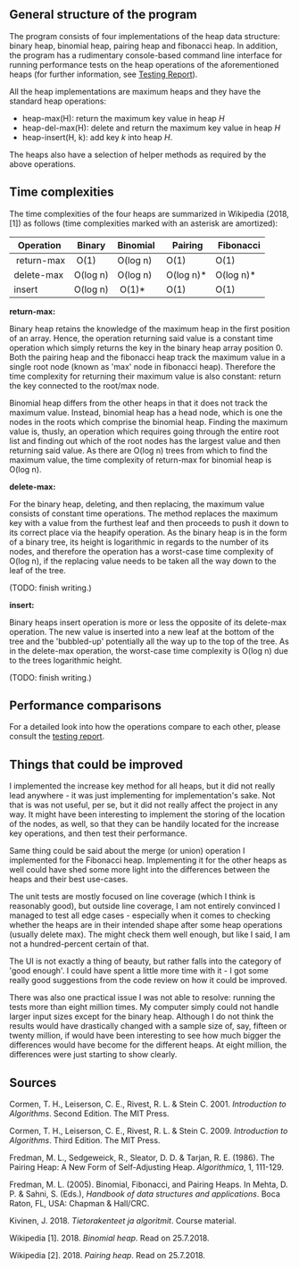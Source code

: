 ## General structure of the program

The program consists of four implementations of the heap data structure: binary heap, binomial heap, pairing heap and fibonacci heap. In addition, the program has a rudimentary console-based command line interface for running performance tests on the heap operations of the aforementioned heaps (for further information, see [Testing Report](https://github.com/maarila/four-heaps/blob/master/documentation/TestingReport.md)).

All the heap implementations are maximum heaps and they have the standard heap operations:

* heap-max(H): return the maximum key value in heap _H_
* heap-del-max(H): delete and return the maximum key value in heap _H_
* heap-insert(H, k): add key _k_ into heap _H_.

The heaps also have a selection of helper methods as required by the above operations.

## Time complexities

The time complexities of the four heaps are summarized in Wikipedia (2018, [1]) as follows (time complexities marked with an asterisk are amortized):

| Operation  | Binary   | Binomial | Pairing   | Fibonacci |
|----------- |--------- |--------- |---------- |---------- |
| return-max | O(1)     | O(log n) | O(1)      | O(1)      |
| delete-max | O(log n) | O(log n) | O(log n)* | O(log n)* |
| insert     | O(log n) | O(1)*    | O(1)      | O(1)      |

__return-max:__

Binary heap retains the knowledge of the maximum heap in the first position of an array. Hence, the operation returning said value is a constant time operation which simply returns the key in the binary heap array position 0. Both the pairing heap and the fibonacci heap track the maximum value in a single root node (known as 'max' node in fibonacci heap). Therefore the time complexity for returning their maximum value is also constant: return the key connected to the root/max node.

Binomial heap differs from the other heaps in that it does not track the maximum value. Instead, binomial heap has a head node, which is one the nodes in the roots which comprise the binomial heap. Finding the maximum value is, thusly, an operation which requires going through the entire root list and finding out which of the root nodes has the largest value and then returning said value. As there are O(log n) trees from which to find the maximum value, the time complexity of return-max for binomial heap is O(log n).

__delete-max:__

For the binary heap, deleting, and then replacing, the maximum value consists of constant time operations. The method replaces the maximum key with a value from the furthest leaf and then proceeds to push it down to its correct place via the heapify operation. As the binary heap is in the form of a binary tree, its height is logarithmic in regards to the number of its nodes, and therefore the operation has a worst-case time complexity of O(log n), if the replacing value needs to be taken all the way down to the leaf of the tree.

(TODO: finish writing.)

__insert:__

Binary heaps insert operation is more or less the opposite of its delete-max operation. The new value is inserted into a new leaf at the bottom of the tree and the 'bubbled-up' potentially all the way up to the top of the tree. As in the delete-max operation, the worst-case time complexity is O(log n) due to the trees logarithmic height.

(TODO: finish writing.)

## Performance comparisons

For a detailed look into how the operations compare to each other, please consult the [testing report](https://github.com/maarila/four-heaps/blob/master/documentation/TestingReport.md).

## Things that could be improved

I implemented the increase key method for all heaps, but it did not really lead anywhere - it was just implementing for implementation's sake. Not that is was not useful, per se, but it did not really affect the project in any way. It might have been interesting to implement the storing of the location of the nodes, as well, so that they can be handily located for the increase key operations, and then test their performance.

Same thing could be said about the merge (or union) operation I implemented for the Fibonacci heap. Implementing it for the other heaps as well could have shed some more light into the differences between the heaps and their best use-cases.

The unit tests are mostly focused on line coverage (which I think is reasonably good), but outside line coverage, I am not entirely convinced I managed to test all edge cases - especially when it comes to checking whether the heaps are in their intended shape after some heap operations (usually delete max). The might check them well enough, but like I said, I am not a hundred-percent certain of that.

The UI is not exactly a thing of beauty, but rather falls into the category of 'good enough'. I could have spent a little more time with it - I got some really good suggestions from the code review on how it could be improved.

There was also one practical issue I was not able to resolve: running the tests more than eight million times. My computer simply could not handle larger input sizes except for the binary heap. Although I do not think the results would have drastically changed with a sample size of, say, fifteen or twenty million, if would have been interesting to see how much bigger the differences would have become for the different heaps. At eight million, the differences were just starting to show clearly.

## Sources

Cormen, T. H., Leiserson, C. E., Rivest, R. L. & Stein C. 2001. _Introduction to Algorithms_. Second Edition. The MIT Press.

Cormen, T. H., Leiserson, C. E., Rivest, R. L. & Stein C. 2009. _Introduction to Algorithms_. Third Edition. The MIT Press.

Fredman, M. L., Sedgeweick, R., Sleator, D. D. & Tarjan, R. E. (1986). The Pairing Heap: A New Form of Self-Adjusting Heap. _Algorithmica_, 1, 111-129.

Fredman, M. L. (2005). Binomial, Fibonacci, and Pairing Heaps. In Mehta, D. P. & Sahni, S. (Eds.), _Handbook of data structures and applications_. Boca Raton, FL, USA: Chapman & Hall/CRC.

Kivinen, J. 2018. _Tietorakenteet ja algoritmit_. Course material.

Wikipedia [1]. 2018. _Binomial heap_. Read on 25.7.2018.

Wikipedia [2]. 2018. _Pairing heap_. Read on 25.7.2018.
